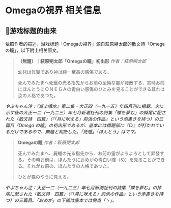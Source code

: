 # Omegaの視界 相关信息

## 📝游戏标题的由来
依照作者的描述，游戏标题「Omegaの視界」源自萩原朔太郎的散文詩「Omegaの瞳」，以下附上相关原文。

> **（無題）｜萩原朔太郎「Omegaの瞳」初出形**
> *作者：萩原朔太郎*
> 
> 
> 幼兒は眞實であり神は純一至高の感傷である。
> 
> 死んでみたまへ死蠟の光る指先からお前の至純な靈が發散する、其時お前にほんとうにＯＮＥＧＡの靑白い感傷のひとみを見ることができる其れは汝の人格であつた。

*やぶちゃん注：『卓上噴水』第二集・大正四（一九一五）年四月刊に掲載。次に示す後の大正一二（一九二三）年七月新潮社刊の詩集「蝶を夢む」の掉尾に配された「散文詩　四篇」（『「月に吠える」前派の作品』という添書きを持つ）の三篇目「Omega の瞳」の初出形であるが、底本には標題部に『○』が打たれているだけであるので、無題と判断した。「死蠟」「ほんとう」はママ。*

> **Omegaの瞳**
> *作者：萩原朔太郎*
> 
> 
> 死んでみたまへ、屍蠟の光る指先から、お前の靈がよろよろとして昇發する。その時お前は、ほんたうにおめがの靑白い瞳（め）を見ることができる。それがお前の、ほんたうの人格であつた。
> 
> ひとが猫のやうに見える。

*やぶちゃん注：大正一二（一九二三）年七月新潮社刊の詩集「蝶を夢む」の掉尾に配された「散文詩　四篇」（『「月に吠える」前派の作品』という添書きを持つ）の三篇目。「おめが」の下線は底本では傍点「ヽ」。*








